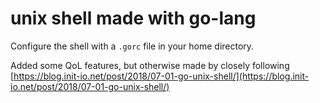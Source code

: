 # unix shell made with go-lang 

Configure the shell with a `.gorc` file in your home directory.

Added some QoL features, but otherwise made by closely following [https://blog.init-io.net/post/2018/07-01-go-unix-shell/](https://blog.init-io.net/post/2018/07-01-go-unix-shell/)
